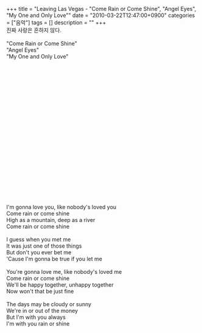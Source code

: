 +++
title = "Leaving Las Vegas - \"Come Rain or Come Shine\", \"Angel Eyes\", \"My One and Only Love\""
date = "2010-03-22T12:47:00+0900"
categories = ["음악"]
tags = []
description = ""
+++
<span class="copyright_entry" style="display:block;" title="Leaving Las Vegas - &quot;Come Rain or Come Shine&quot;, &quot;Angel Eyes&quot;, &quot;My One and Only Love&quot;@@**@@http://shed.egloos.com/3184108"></span>진짜 사랑은 흔하지 않다.
<br>
<br>"Come Rain or Come Shine"
<br>"Angel Eyes"
<br>"My One and Only Love"
<br>
<br>
<object width="425" height="344"><param name="movie" value="http://www.youtube.com/v/vENG2SLPqEc&amp;hl=ko_KR&amp;fs=1&amp;"><param name="allowFullScreen" value="true"><param name="allowscriptaccess" value="always"><embed src="http://www.youtube.com/v/vENG2SLPqEc&amp;hl=ko_KR&amp;fs=1&amp;" type="application/x-shockwave-flash" allowscriptaccess="always" allowfullscreen="true" width="425" height="344"></object>
<br>
<br>I'm gonna love you, like nobody's loved you
<br>Come rain or come shine
<br>High as a mountain, deep as a river
<br>Come rain or come shine
<br>
<br>I guess when you met me
<br>It was just one of those things
<br>But don't you ever bet me
<br>'Cause I'm gonna be true if you let me
<br>
<br>You're gonna love me, like nobody's loved me
<br>Come rain or come shine
<br>We'll be happy together, unhappy together
<br>Now won't that be just fine
<br>
<br>The days may be cloudy or sunny
<br>We're in or out of the money
<br>But I'm with you always
<br>I'm with you rain or shine 
<!--
       <rdf:RDF xmlns:rdf="http://www.w3.org/1999/02/22-rdf-syntax-ns#"
		    xmlns:dc="http://purl.org/dc/elements/1.1/"
		    xmlns:trackback="http://madskills.com/public/xml/rss/module/trackback/">
       <rdf:Description
	        rdf:about="http://shed.egloos.com/3184108"
	        dc:identifier="http://shed.egloos.com/3184108"
	        dc:title="Leaving Las Vegas - &quot;Come Rain or Come Shine&quot;, &quot;Angel Eyes&quot;, &quot;My One and Only Love&quot;"
	        trackback:ping="http://shed.egloos.com/tb/3184108"/>
       </rdf:RDF>
       -->

<ul></ul>